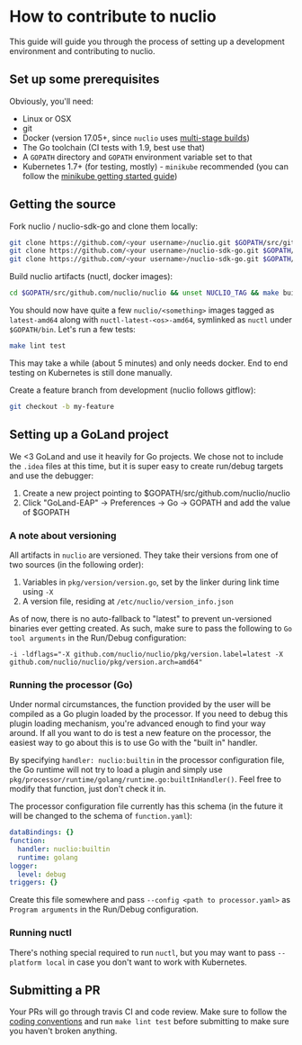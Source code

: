 # How to contribute to nuclio
This guide will guide you through the process of setting up a development environment and contributing to nuclio. 

## Set up some prerequisites
Obviously, you'll need:
- Linux or OSX
- git
- Docker (version 17.05+, since `nuclio` uses [multi-stage builds](https://docs.docker.com/engine/userguide/eng-image/multistage-build/))
- The Go toolchain (CI tests with 1.9, best use that)
- A `GOPATH` directory and `GOPATH` environment variable set to that
- Kubernetes 1.7+ (for testing, mostly) - `minikube` recommended (you can follow the [minikube getting started guide](/docs/setup/k8s/install/k8s-install-minikube.md))

## Getting the source
Fork nuclio / nuclio-sdk-go and clone them locally:

```bash
git clone https://github.com/<your username>/nuclio.git $GOPATH/src/github.com/nuclio/nuclio
git clone https://github.com/<your username>/nuclio-sdk-go.git $GOPATH/src/github.com/nuclio/nuclio-sdk-go
git clone https://github.com/<your username>/nuclio-sdk-go.git $GOPATH/src/github.com/nuclio/log
```

Build nuclio artifacts (nuctl, docker images):

```bash
cd $GOPATH/src/github.com/nuclio/nuclio && unset NUCLIO_TAG && make build
```

You should now have quite a few `nuclio/<something>` images tagged as `latest-amd64` along with `nuctl-latest-<os>-amd64`, symlinked as `nuctl` under `$GOPATH/bin`. Let's run a few tests:

```bash
make lint test
``` 

This may take a while (about 5 minutes) and only needs docker. End to end testing on Kubernetes is still done manually.

Create a feature branch from development (nuclio follows gitflow):

```bash
git checkout -b my-feature
```

## Setting up a GoLand project
We <3 GoLand and use it heavily for Go projects. We chose not to include the `.idea` files at this time, but it is super easy to create run/debug targets and use the debugger:
1. Create a new project pointing to $GOPATH/src/github.com/nuclio/nuclio
2. Click "GoLand-EAP" -> Preferences -> Go -> GOPATH and add the value of $GOPATH   

### A note about versioning
All artifacts in `nuclio` are versioned. They take their versions from one of two sources (in the following order):
1. Variables in `pkg/version/version.go`, set by the linker during link time using `-X`
2. A version file, residing at `/etc/nuclio/version_info.json`

As of now, there is no auto-fallback to "latest" to prevent un-versioned binaries ever getting created. As such, make sure to pass the following to `Go tool arguments` in the Run/Debug configuration:
```
-i -ldflags="-X github.com/nuclio/nuclio/pkg/version.label=latest -X github.com/nuclio/nuclio/pkg/version.arch=amd64"
``` 

### Running the processor (Go)
Under normal circumstances, the function provided by the user will be compiled as a Go plugin loaded by the processor. If you need to debug this plugin loading mechanism, you're advanced enough to find your way around. If all you want to do is test a new feature on the processor, the easiest way to go about this is to use Go with the "built in" handler. 

By specifying `handler: nuclio:builtin` in the processor configuration file, the Go runtime will not try to load a plugin and simply use `pkg/processor/runtime/golang/runtime.go:builtInHandler()`. Feel free to modify that function, just don't check it in. 

The processor configuration file currently has this schema (in the future it will be changed to the schema of `function.yaml`):

```yaml
dataBindings: {}
function:
  handler: nuclio:builtin
  runtime: golang
logger:
  level: debug
triggers: {}
```

Create this file somewhere and pass `--config <path to processor.yaml>` as `Program arguments` in the Run/Debug configuration.

### Running nuctl
There's nothing special required to run `nuctl`, but you may want to pass `--platform local` in case you don't want to work with Kubernetes. 

## Submitting a PR

Your PRs will go through travis CI and code review. Make sure to follow the [coding conventions](/docs/devel/coding-conventions.md) and run `make lint test` before submitting to make sure you haven't broken anything.
